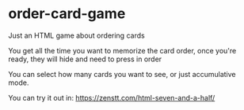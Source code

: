 # order-card-game

Just an HTML game about ordering cards

You get all the time you want to memorize the card order, once you're ready, they will hide and need to press in order

You can select how many cards you want to see, or just accumulative mode.

You can try it out in: https://zenstt.com/html-seven-and-a-half/
